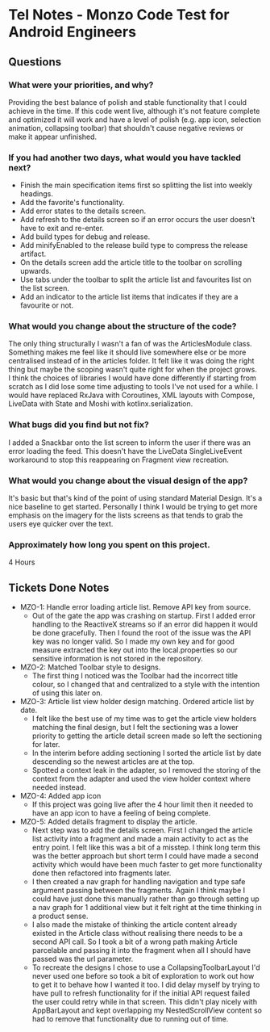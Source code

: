 # Tel Notes - Monzo Code Test for Android Engineers

## Questions

### What were your priorities, and why?

Providing the best balance of polish and stable functionality that I could achieve in the time. If this code went live, although it's not feature
complete and optimized it will work and have a level of polish (e.g. app icon, selection animation, collapsing toolbar) that shouldn't cause negative
reviews or make it appear unfinished.

### If you had another two days, what would you have tackled next?

- Finish the main specification items first so splitting the list into weekly headings.
- Add the favorite's functionality.
- Add error states to the details screen.
- Add refresh to the details screen so if an error occurs the user doesn't have to exit and re-enter.
- Add build types for debug and release.
- Add minifyEnabled to the release build type to compress the release artifact.
- On the details screen add the article title to the toolbar on scrolling upwards.
- Use tabs under the toolbar to split the article list and favourites list on the list screen.
- Add an indicator to the article list items that indicates if they are a favourite or not.

### What would you change about the structure of the code?

The only thing structurally I wasn't a fan of was the ArticlesModule class. Something makes me feel like it should live somewhere else or be more
centralised instead of in the articles folder. It felt like it was doing the right thing but maybe the scoping wasn't quite right for when the project
grows.\
I think the choices of libraries I would have done differently if starting from scratch as I did lose some time adjusting to tools I've not used for a
while. I would have replaced RxJava with Coroutines, XML layouts with Compose,
LiveData with State and Moshi with kotlinx.serialization.

### What bugs did you find but not fix?

I added a Snackbar onto the list screen to inform the user if there was an error loading the feed. This doesn't have the LiveData SingleLiveEvent
workaround to stop this reappearing on Fragment view recreation.

### What would you change about the visual design of the app?

It's basic but that's kind of the point of using standard Material Design. It's a nice baseline to get started. Personally I think I would be trying
to get more emphasis on the imagery for the lists screens as that tends to grab the users eye quicker over the text.

### Approximately how long you spent on this project.

4 Hours

## Tickets Done Notes

- MZO-1: Handle error loading article list. Remove API key from source.
    - Out of the gate the app was crashing on startup. First I added error handling to the ReactiveX streams so if an error did happen it would be
      done gracefully. Then I found the root of the issue was the API key was no longer valid. So I made my own key and for good measure extracted the
      key out into the local.properties so our sensitive information is not stored in the repository.
- MZO-2: Matched Toolbar style to designs.
    - The first thing I noticed was the Toolbar had the incorrect title colour, so I changed that and centralized to a style with the intention of
      using this later on.
- MZO-3: Article list view holder design matching. Ordered article list by date.
    - I felt like the best use of my time was to get the article view holders matching the final design, but I felt the sectioning was a lower
      priority to getting the article detail screen made so left the sectioning for later.
    - In the interim before adding sectioning I sorted the article list by date descending so the newest articles are at the top.
    - Spotted a context leak in the adapter, so I removed the storing of the context from the adapter and used the view holder context where needed
      instead.
- MZO-4: Added app icon
    - If this project was going live after the 4 hour limit then it needed to have an app icon to have a feeling of being complete.
- MZO-5: Added details fragment to display the article.
    - Next step was to add the details screen. First I changed the article list activity into a fragment and made a main activity to act as the entry
      point. I felt like this was a bit of a misstep. I think long term this was the better approach but short term I could have made a second
      activity which would have been much faster to get more functionality done then refactored into fragments later.
    - I then created a nav graph for handling navigation and type safe argument passing between the fragments. Again I think maybe I could have just
      done this manually rather than go through setting up a nav graph for 1 additional view but it felt right at the time thinking in a product
      sense.
    - I also made the mistake of thinking the article content already existed in the Article class without realising there needs to be a second API
      call. So I took a bit of a wrong path making Article parcelable and passing it into the fragment when all I should have passed was the url
      parameter.
    - To recreate the designs I chose to use a CollapsingToolbarLayout I'd never used one before so took a bit of exploration to work out how to get
      it to behave how I wanted it too. I did delay myself by trying to have pull to refresh functionality for if the initial API request failed the
      user could retry while in that screen. This didn't play nicely with AppBarLayout and kept overlapping my NestedScrollView content so had to
      remove that functionality due to running out of time. 